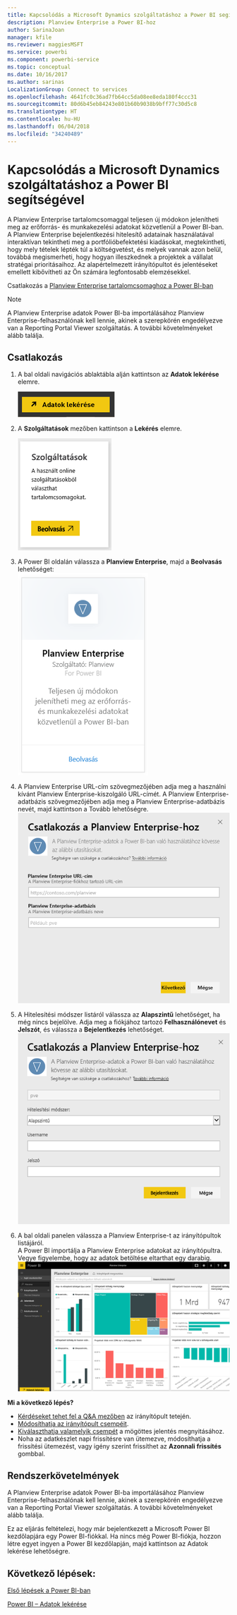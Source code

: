 ```yaml
---
title: Kapcsolódás a Microsoft Dynamics szolgáltatáshoz a Power BI segítségével
description: Planview Enterprise a Power BI-hoz
author: SarinaJoan
manager: kfile
ms.reviewer: maggiesMSFT
ms.service: powerbi
ms.component: powerbi-service
ms.topic: conceptual
ms.date: 10/16/2017
ms.author: sarinas
LocalizationGroup: Connect to services
ms.openlocfilehash: 4641fc0c36ad7fb64cc5da08ee8eda180f4ccc31
ms.sourcegitcommit: 80d6b45eb84243e801b60b9038b9bff77c30d5c8
ms.translationtype: HT
ms.contentlocale: hu-HU
ms.lasthandoff: 06/04/2018
ms.locfileid: "34240489"
---
```

# <a name="connect-to-planview-enterprise-with-power-bi"></a>Kapcsolódás a Microsoft Dynamics szolgáltatáshoz a Power BI segítségével
A Planview Enterprise tartalomcsomaggal teljesen új módokon jelenítheti meg az erőforrás- és munkakezelési adatokat közvetlenül a Power BI-ban. A Planview Enterprise bejelentkezési hitelesítő adatainak használatával interaktívan tekintheti meg a portfólióbefektetési kiadásokat, megtekintheti, hogy mely tételek lépték túl a költségvetést, és melyek vannak azon belül, továbbá megismerheti, hogy hogyan illeszkednek a projektek a vállalat stratégai prioritásaihoz. Az alapértelmezett irányítópultot és jelentéseket emellett kibővítheti az Ön számára legfontosabb elemzésekkel.

Csatlakozás a [Planview Enterprise tartalomcsomaghoz a Power BI-ban](https://app.powerbi.com/getdata/services/planview-enterprise)

>[!NOTE]
>A Planview Enterprise adatok Power BI-ba importálásához Planview Enterprise-felhasználónak kell lennie, akinek a szerepkörén engedélyezve van a Reporting Portal Viewer szolgáltatás. A további követelményeket alább találja.

## <a name="how-to-connect"></a>Csatlakozás
1. A bal oldali navigációs ablaktábla alján kattintson az **Adatok lekérése** elemre.
   
    ![](media/service-connect-to-planview/get.png)
2. A **Szolgáltatások** mezőben kattintson a **Lekérés** elemre.
   
    ![](media/service-connect-to-planview/services.png)
3. A Power BI oldalán válassza a **Planview Enterprise**, majd a **Beolvasás** lehetőséget:  
    ![](media/service-connect-to-planview/planview.png)
4. A Planview Enterprise URL-cím szövegmezőjében adja meg a használni kívánt Planview Enterprise-kiszolgáló URL-címét. A Planview Enterprise-adatbázis szövegmezőjében adja meg a Planview Enterprise-adatbázis nevét, majd kattintson a Tovább lehetőségre.  
    ![](media/service-connect-to-planview/params.png)
5. A Hitelesítési módszer listáról válassza az **Alapszintű** lehetőséget, ha még nincs bejelölve. Adja meg a fiókjához tartozó **Felhasználónevet** és **Jelszót**, és válassza a **Bejelentkezés** lehetőséget.  
   ![](media/service-connect-to-planview/creds.png)
6. A bal oldali panelen válassza a Planview Enterprise-t az irányítópultok listájáról.  
     A Power BI importálja a Planview Enterprise adatokat az irányítópultra. Vegye figyelembe, hogy az adatok betöltése eltarthat egy darabig.  
    ![](media/service-connect-to-planview/dashboard.png)

**Mi a következő lépés?**

* [Kérdéseket tehet fel a Q&A mezőben](power-bi-q-and-a.md) az irányítópult tetején.
* [Módosíthatja az irányítópult csempéit](service-dashboard-edit-tile.md).
* [Kiválaszthatja valamelyik csempét](service-dashboard-tiles.md) a mögöttes jelentés megnyitásához.
* Noha az adatkészlet napi frissítésre van ütemezve, módosíthatja a frissítési ütemezést, vagy igény szerint frissíthet az **Azonnali frissítés** gombbal.

## <a name="system-requirements"></a>Rendszerkövetelmények
A Planview Enterprise adatok Power BI-ba importálásához Planview Enterprise-felhasználónak kell lennie, akinek a szerepkörén engedélyezve van a Reporting Portal Viewer szolgáltatás. A további követelményeket alább találja.

Ez az eljárás feltételezi, hogy már bejelentkezett a Microsoft Power BI kezdőlapjára egy Power BI-fiókkal. Ha nincs még Power BI-fiókja, hozzon létre egyet ingyen a Power BI kezdőlapján, majd kattintson az Adatok lekérése lehetőségre.

## <a name="next-steps"></a>Következő lépések:

[Első lépések a Power BI-ban](service-get-started.md)

[Power BI – Adatok lekérése](service-get-data.md)
